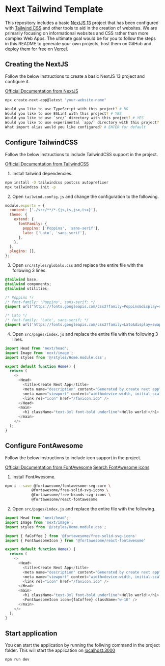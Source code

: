 # Next Tailwind Template

This repository includes a basic [NextJS 13](https://nextjs.org/) project that has been configured with [Tailwind CSS](https://tailwindcss.com/) and other tools to aid in the creation of websites. We are primarily focusing on informational websites and CSS rather than more complex Web Apps. The ultimate goal would be for you to follow the steps in this README to generate your own projects, host them on GitHub and deploy them for free on [Vercel](https://vercel.com/).

## Creating the NextJS

Follow the below instructions to create a basic NextJS 13 project and configure it.

[Official Documentation from NextJS](https://nextjs.org/docs/api-reference/create-next-app)

``` bash
npx create-next-app@latest "your-website-name"

Would you like to use TypeScript with this project? # NO
Would you like to use ESLint with this project? # YES
Would you like to use `src/` directory with this project? # YES
Would you like to use experimental `app/` directory with this project? # NO
What import alias would you like configured? # ENTER for default
```

## Configure TailwindCSS

Follow the below instructions to include TailwindCSS support in the project.

[Official Documentation from TailwindCSS](https://tailwindcss.com/docs/guides/nextjs)

1. Install tailwind dependencies.

  ``` bash
  npm install -D tailwindcss postcss autoprefixer
  npx tailwindcss init -p
  ```

2. Open ```tailwind.config.js``` and change the configuration to the following.

  ``` javascript
  module.exports = {
    content: ['./src/**/*.{js,ts,jsx,tsx}'],
    theme: {
      extend: {
        fontFamily: {
          poppins: ['Poppins', 'sans-serif'],
          lato: ['Lato', 'sans-serif'],
        },
      },
    },
    plugins: [],
  };
  ```

3. Open ```src/styles/globals.css``` and replace the entire file with the following 3 lines.

  ``` css
  @tailwind base;
  @tailwind components;
  @tailwind utilities;

  /* Poppins */
  /* font-family: 'Poppins', sans-serif; */
  @import url("https://fonts.googleapis.com/css2?family=Poppins&display=swap");

  /* Lato */
  /* font-family: 'Lato', sans-serif; */
  @import url('https://fonts.googleapis.com/css2?family=Lato&display=swap');
  ```

4. Open ```src/pages/index.js``` and replace the entire file with the following 3 lines.

  ``` javascript
  import Head from 'next/head';
  import Image from 'next/image';
  import styles from '@/styles/Home.module.css';

  export default function Home() {
    return (
      <>
        <Head>
          <title>Create Next App</title>
          <meta name="description" content="Generated by create next app" />
          <meta name="viewport" content="width=device-width, initial-scale=1" />
          <link rel="icon" href="/favicon.ico" />
        </Head>
        <main>
          <h1 className="text-3xl font-bold underline">Hello world!</h1>
        </main>
      </>
    );
  }
  ```

## Configure FontAwesome

Follow the below instructions to include icon support in the project.

[Official Documentation from FontAwesome](https://fontawesome.com/docs/web/use-with/react/)
[Search FontAwesome icons](https://fontawesome.com/search)

1. Install FontAwesome.

  ``` bash
  npm i --save @fortawesome/fontawesome-svg-core \
              @fortawesome/free-solid-svg-icons \
              @fortawesome/free-brands-svg-icons \
              @fortawesome/react-fontawesome
  ```

2. Open ```src/pages/index.js``` and replace the entire file with the following.

  ``` javascript
  import Head from 'next/head';
  import Image from 'next/image';
  import styles from '@/styles/Home.module.css';

  import { faCoffee } from '@fortawesome/free-solid-svg-icons'
  import { FontAwesomeIcon } from '@fortawesome/react-fontawesome'

  export default function Home() {
    return (
      <>
        <Head>
          <title>Create Next App</title>
          <meta name="description" content="Generated by create next app" />
          <meta name="viewport" content="width=device-width, initial-scale=1" />
          <link rel="icon" href="/favicon.ico" />
        </Head>
        <main>
          <h1 className="text-3xl font-bold underline">Hello world!</h1>
          <FontAwesomeIcon icon={faCoffee} className="w-10" />
        </main>
      </>
    );
  }
  ```

## Start application

You can start the application by running the follwing command in the project folder. This will start the application on [localhost:3000](http://localhost:3000/)

``` bash
npm run dev
```
